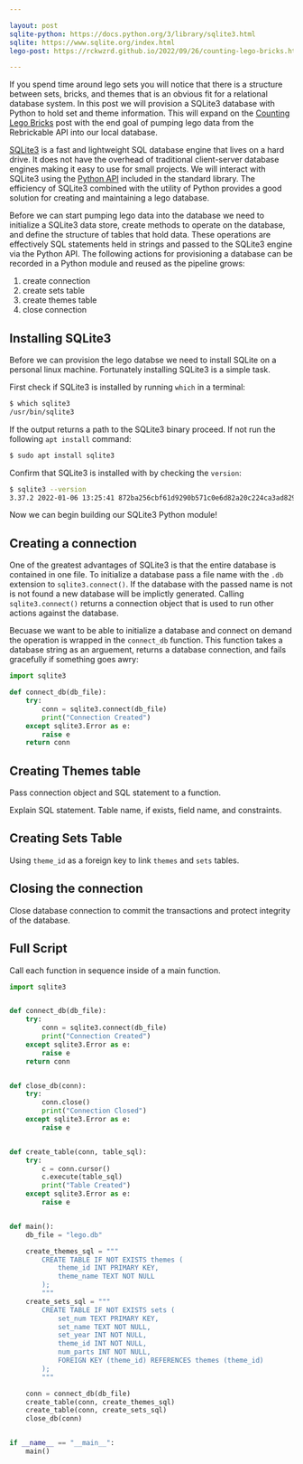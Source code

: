 ```yaml
---

layout: post
sqlite-python: https://docs.python.org/3/library/sqlite3.html
sqlite: https://www.sqlite.org/index.html
lego-post: https://rckwzrd.github.io/2022/09/26/counting-lego-bricks.html

---
```


If you spend time around lego sets you will notice that there is a structure between sets, bricks, and themes that is an obvious fit for a relational database system. In this post we will provision a SQLite3 database with Python to hold set and theme information. This will expand on the [Counting Lego Bricks]({{page.lego-post}}) post with the end goal of pumping lego data from the Rebrickable API into our local database.

[SQLite3]({{page.sqlite}}) is a fast and lightweight SQL database engine that lives on a hard drive. It does not have the overhead of traditional client-server database engines making it easy to use for small projects. We will interact with SQLite3 using the [Python API]({{page.sqlite-python}}) included in the standard library. The efficiency of SQLite3 combined with the utility of Python provides a good solution for creating and maintaining a lego database.

Before we can start pumping lego data into the database we need to initialize a SQLite3 data store, create methods to operate on the database, and define the structure of tables that hold data. These operations are effectively SQL statements held in strings and passed to the SQLite3 engine via the Python API. The following actions for provisioning a database can be recorded in a Python module and reused as the pipeline grows:

1. create connection
2. create sets table
3. create themes table
4. close connection

## Installing SQLite3

Before we can provision the lego databse we need to install SQLite on a personal linux machine. Fortunately installing SQLite3 is a simple task. 

First check if SQLite3 is installed by running `which` in a terminal:

```bash
$ which sqlite3
/usr/bin/sqlite3
```

If the output returns a path to the SQLite3 binary proceed. If not run the following `apt install` command:

```bash
$ sudo apt install sqlite3
```

Confirm that SQLite3 is installed with by checking the `version`:

```bash
$ sqlite3 --version
3.37.2 2022-01-06 13:25:41 872ba256cbf61d9290b571c0e6d82a20c224ca3ad82971edc46b29818d5dalt1
```

Now we can begin building our SQLite3 Python module!

## Creating a connection

One of the greatest advantages of SQLite3 is that the entire database is contained in one file. To initialize a database pass a file name with the `.db` extension to `sqlite3.connect()`. If the database with the passed name is not is not found a new database will be implictly generated. Calling `sqlite3.connect()` returns a connection object that is used to run other actions against the database.

Becuase we want to be able to initialize a database and connect on demand the operation is wrapped in the `connect_db` function. This function takes a database string as an arguement, returns a database connection, and fails gracefully if something goes awry:

```python
import sqlite3

def connect_db(db_file):
    try:
        conn = sqlite3.connect(db_file)
        print("Connection Created")
    except sqlite3.Error as e:
        raise e
    return conn
```

## Creating Themes table

Pass connection object and SQL statement to a function.

Explain SQL statement. Table name, if exists, field name, and constraints.

## Creating Sets Table

Using `theme_id` as a foreign key to link `themes` and `sets` tables.

## Closing the connection

Close database connection to commit the transactions and protect integrity of the database.

## Full Script

Call each function in sequence inside of a main function. 

```python
import sqlite3


def connect_db(db_file):
    try:
        conn = sqlite3.connect(db_file)
        print("Connection Created")
    except sqlite3.Error as e:
        raise e
    return conn


def close_db(conn):
    try:
        conn.close()
        print("Connection Closed")
    except sqlite3.Error as e:
        raise e


def create_table(conn, table_sql):
    try:
        c = conn.cursor()
        c.execute(table_sql)
        print("Table Created")
    except sqlite3.Error as e:
        raise e


def main():
    db_file = "lego.db"

    create_themes_sql = """
        CREATE TABLE IF NOT EXISTS themes (
            theme_id INT PRIMARY KEY,
            theme_name TEXT NOT NULL
        );
        """
    create_sets_sql = """
        CREATE TABLE IF NOT EXISTS sets (
            set_num TEXT PRIMARY KEY,
            set_name TEXT NOT NULL,
            set_year INT NOT NULL,
            theme_id INT NOT NULL,
            num_parts INT NOT NULL,
            FOREIGN KEY (theme_id) REFERENCES themes (theme_id)
        );
        """

    conn = connect_db(db_file)
    create_table(conn, create_themes_sql)
    create_table(conn, create_sets_sql)
    close_db(conn)


if __name__ == "__main__":
    main()
```
